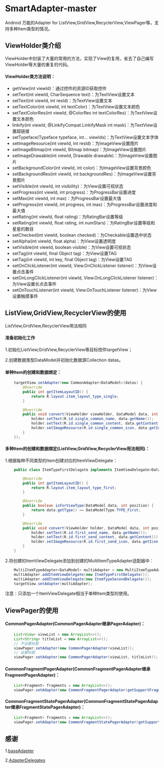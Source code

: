 # SmartAdapter-master
Android 万能的Adapter for ListView,GridView,RecyclerView,ViewPager等，支持多种Item类型的情况。

## ViewHolder类介绍 ##
ViewHolder中封装了大量的常用的方法，实现了View的复用，省去了自己编写ViewHolder等大量的重复的代码。

#### ViewHolder类方法说明： ####
* getView(int viewId)：通过控件的资源ID获取控件
* setText(int viewId, CharSequence text)：为TextView设置文本
* setText(int viewId, int resId)：为TextView设置文本
* setTextColor(int viewId, int textColor)：为TextView设置文本颜色
* setTextColorRes(int viewId, @ColorRes int textColorRes)：为TextView设置文本颜色
* linkify(int viewId, @LinkifyCompat.LinkifyMask int mask)：为TextView设置超链接
* setTypeface(Typeface typeface, int... viewIds)：为TextView设置文本字体
* setImageResource(int viewId, int resId)：为ImageView设置图片
* setImageBitmap(int viewId, Bitmap bitmap)：为ImageView设置图片
* setImageDrawable(int viewId, Drawable drawable)：为ImageView设置图片
* setBackgroundColor(int viewId, int color)：为ImageView设置背景颜色
* setBackgroundRes(int viewId, int backgroundRes)：为ImageView设置背景图片
* setVisible(int viewId, int visibility)：为View设置可视状态
* setProgress(int viewId, int progress)：为ProgressBar设置进度
* setMax(int viewId, int max)：为ProgressBar设置最大值
* setProgress(int viewId, int progress, int max)：为ProgressBar设置进度和最大值
* setRating(int viewId, float rating)：为RatingBar设置等级
* setRating(int viewId, float rating, int numStars)：为RatingBar设置等级和星星的数目
* setChecked(int viewId, boolean checked)：为Checkable设置选中状态
* setAlpha(int viewId, float alpha)：为View设置透明度
* setVisible(int viewId, boolean visible)：为View设置可视状态
* setTag(int viewId, final Object tag)：为View设置TAG
* setTag(int viewId, int key, final Object tag)：为View设置TAG
* setOnClickListener(int viewId, View.OnClickListener listener)：为View设置点击事件
* setOnLongClickListener(int viewId, View.OnLongClickListener listener)：为View设置长点击事件
* setOnTouchListener(int viewId, View.OnTouchListener listener)：为View设置触摸事件

## ListView,GridView,RecyclerView的使用 ##
ListView,GridView,RecyclerView用法相同

#### 准备初始化工作 ####
1.初始化ListView,GridView,RecyclerView等目标控件targetView；

2.创建数据类型DataModel并初始化数据源Collection<DataModel> datas。

#### 单种Item的创建和数据绑定： ####
```java
    targetView.setAdapter(new CommonAdapter<DataModel>(datas) {
        @Override
        public int getItemLayoutID() {
            return R.layout.item_layout_type_single;
        }

        @Override
        public void convert(ViewHolder viewHolder, DataModel data, int position) {
            holder.setText(R.id.single_common_name, data.getName());
            holder.setText(R.id.single_common_content, data.getContent());
            holder.setImageResource(R.id.single_common_icon, data.getIcon());
        }
    });
```
#### 多种Item的创建和数据绑定(ListView,GridView,RecyclerView用法相同)： ####
1.根据每种不同类型的Item创建对应的ItemViewDelegate：
```java
    public class ItemTypeFirstDelagate implements ItemViewDelegate<DataModel> {

        @Override
        public int getItemLayoutID() {
            return R.layout.item_layout_type_first;
        }

        @Override
        public boolean isForViewType(DataModel data, int position) {
            return data.getType() == DataModelType.TYPE_First;
        }

        @Override
        public void convert(ViewHolder holder, DataModel data, int position) {
            holder.setText(R.id.first_send_name, data.getName());
            holder.setText(R.id.first_send_content, data.getContent());
            holder.setImageResource(R.id.first_send_icon, data.getIcon());
        }
    }
```
2.将创建的ItemViewDelegate添加到创建的MultiItemTypeAdapter适配器中：
```java
    MultiItemTypeAdapter<DataModel> multiAdapter = new MultiItemTypeAdapter<>(datas);
    multiAdapter.addItemViewDelegate(new ItemTypeFirstDelagate());
    multiAdapter.addItemViewDelegate(new ItemTypeSecondDelagate());
    targetView.setAdapter(multiAdapter);
```
注意：只添加一个ItemViewDelegate相当于单种Item类型的使用。

## ViewPager的使用 ##

#### CommonPagerAdapter(CommonPagerAdapter继承PagerAdapter)： ####
```java
    List<View> viewList = new ArrayList<>();
    List<String> titleList = new ArrayList<>();
    // 不设置标题
    viewPager.setAdapter(new CommonPagerAdapter(viewList));
    // 设置标题
    viewPager.setAdapter(new CommonPagerAdapter(viewList, titleList));
```

#### CommonFragmentPagerAdapter(CommonFragmentPagerAdapter继承FragmentPagerAdapter)： ####
```java
    List<Fragment> fragments = new ArrayList<>();
    viewPager.setAdapter(new CommonFragmentPagerAdapter(getSupportFragmentManager(), fragments));
```

#### CommonFragmentStatePagerAdapter(CommonFragmentStatePagerAdapter继承FragmentStatePagerAdapter)： ####
```java
    List<Fragment> fragments = new ArrayList<>();
    viewPager.setAdapter(new CommonFragmentStatePagerAdapter(getSupportFragmentManager(), fragments));
```

## 感谢 ##
1.[baseAdapter](https://github.com/hongyangAndroid/baseAdapter)

2.[AdapterDelegates](https://github.com/sockeqwe/AdapterDelegates)
